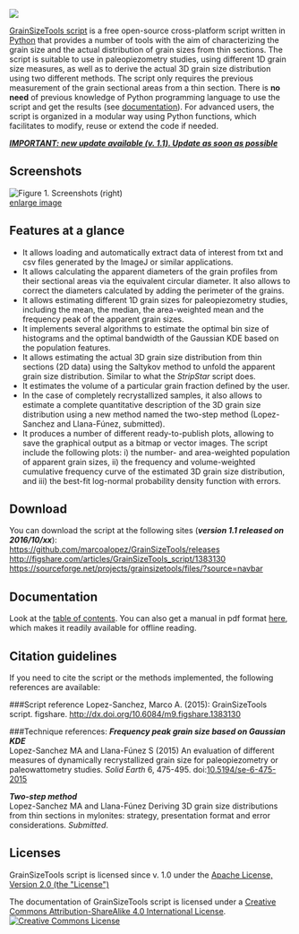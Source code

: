 ![](https://raw.githubusercontent.com/marcoalopez/GrainSizeTools/master/FIGURES/header_fig.png)

[GrainSizeTools script](http://marcoalopez.github.io/GrainSizeTools/) is a free open-source cross-platform script written in [Python][1] that provides a number of tools with the aim of characterizing the grain size and the actual distribution of grain sizes from thin sections. The script is suitable to use in paleopiezometry studies, using different 1D grain size measures, as well as to derive the actual 3D grain size distribution using two different methods. The script only requires the previous measurement of the grain sectional areas from a thin section. There is **no need** of previous knowledge of Python programming language to use the script and get the results (see [documentation][2]). For advanced users, the script is organized in a modular way using Python functions, which facilitates to modify, reuse or extend the code if needed.

[***IMPORTANT: new update available (v. 1.1). Update as soon as possible***](https://github.com/marcoalopez/GrainSizeTools/releases)

Screenshots
-------------
![Figure 1. Screenshots (right)](https://raw.githubusercontent.com/marcoalopez/GrainSizeTools/master/FIGURES/screenshots_fig-01.png)  
[enlarge image](https://raw.githubusercontent.com/marcoalopez/GrainSizeTools/master/FIGURES/screenshots_fig-01.png)

Features at a glance
-------------

- It allows loading and automatically extract data of interest from txt and csv files generated by the ImageJ or similar applications.
- It allows calculating the apparent diameters of the grain profiles from their sectional areas via the equivalent circular diameter. It also allows to correct the diameters calculated by adding the perimeter of the grains.
- It allows estimating different 1D grain sizes for paleopiezometry studies, including the mean, the median, the area-weighted mean and the frequency peak of the apparent grain sizes.
- It implements several algorithms to estimate the optimal bin size of histograms and the optimal bandwidth of the Gaussian KDE based on the population features.
- It allows estimating the actual 3D grain size distribution from thin sections (2D data) using the Saltykov method to unfold the apparent grain size distribution. Similar to what the *StripStar* script does.
- It estimates the volume of a particular grain fraction defined by the user.
- In the case of completely recrystallized samples, it also allows to estimate a complete quantitative description of the 3D grain size distribution using a new method named the two-step method (Lopez-Sanchez and Llana-Fúnez, submitted).
- It produces a number of different ready-to-publish plots, allowing to save the graphical output as a bitmap or vector images. The script include the following plots: i) the number- and area-weighted population of apparent grain sizes, ii) the frequency and volume-weighted cumulative frequency curve of the estimated 3D grain size distribution, and iii) the best-fit log-normal probability density function with errors.

Download
-------------

You can download the script at the following sites (***version 1.1 released on 2016/10/xx***):  
https://github.com/marcoalopez/GrainSizeTools/releases  
http://figshare.com/articles/GrainSizeTools_script/1383130  
https://sourceforge.net/projects/grainsizetools/files/?source=navbar

Documentation
-------------
Look at the [table of contents](https://github.com/marcoalopez/GrainSizeTools/blob/master/DOCS/tableOfContents.md). You can also get a manual in pdf format [here](http://figshare.com/articles/GrainSizeTools_script_manual/1371025), which makes it readily available for offline reading.


Citation guidelines
-------------
If you need to cite the script or the methods implemented, the following references are available:

###Script reference
Lopez-Sanchez, Marco A. (2015): GrainSizeTools script. figshare. http://dx.doi.org/10.6084/m9.figshare.1383130

###Technique references:
***Frequency peak grain size based on Gaussian KDE***  
Lopez-Sanchez MA and Llana-Fúnez S (2015) An evaluation of different measures of dynamically recrystallized grain size for paleopiezometry or paleowattometry studies. *Solid Earth* 6, 475-495. doi:[10.5194/se-6-475-2015](http://dx.doi.org/10.5194/se-6-475-2015)

***Two-step method***  
Lopez-Sanchez MA and Llana-Fúnez Deriving 3D grain size distributions from thin sections in mylonites: strategy, presentation format and error considerations. *Submitted*.

Licenses
-------------
GrainSizeTools script is licensed since v. 1.0 under the [Apache License, Version 2.0 (the "License")](http://www.apache.org/licenses/LICENSE-2.0)

The documentation of GrainSizeTools script is licensed under a <a rel="license" href="http://creativecommons.org/licenses/by-sa/4.0/">Creative Commons Attribution-ShareAlike 4.0 International License</a>.  
<a rel="license" href="http://creativecommons.org/licenses/by-sa/4.0/"><img alt="Creative Commons License" style="border-width:0" src="https://i.creativecommons.org/l/by-sa/4.0/88x31.png" /></a><br />



 [1]: https://www.python.org/
 [2]: https://github.com/marcoalopez/GrainSizeTools/blob/master/DOCS/tableOfContents.md
